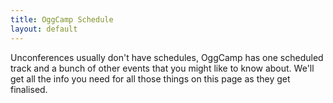 ```yaml
---
title: OggCamp Schedule
layout: default
---
```


Unconferences usually don't have schedules, OggCamp has one scheduled track and a bunch of other events that you might like to know about. We'll get all the info you need for all those things on this page as they get finalised.
